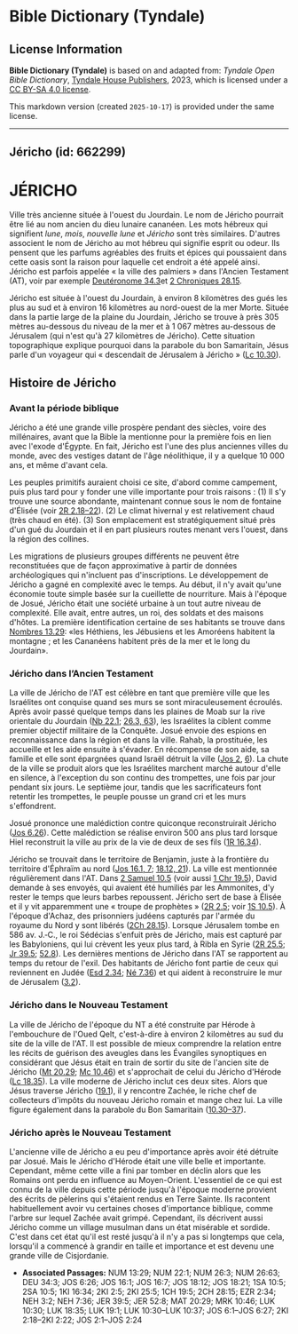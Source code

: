 # Bible Dictionary (Tyndale)

## License Information

**Bible Dictionary (Tyndale)** is based on and adapted from: _Tyndale Open Bible Dictionary_, [Tyndale House Publishers](https://tyndaleopenresources.com/), 2023, which is licensed under a [CC BY-SA 4.0 license](https://creativecommons.org/licenses/by-sa/4.0/legalcode.en).

This markdown version (created `2025-10-17`) is provided under the same license.



--------------------------------

## Jéricho (id: 662299)

JÉRICHO
=======

Ville très ancienne située à l'ouest du Jourdain. Le nom de Jéricho pourrait être lié au nom ancien du dieu lunaire cananéen. Les mots hébreux qui signifient *lune*, *mois*, *nouvelle lune* et *Jéricho* sont très similaires. D'autres associent le nom de Jéricho au mot hébreu qui signifie esprit ou odeur. Ils pensent que les parfums agréables des fruits et épices qui poussaient dans cette oasis sont la raison pour laquelle cet endroit a été appelé ainsi. Jéricho est parfois appelée « la ville des palmiers » dans l'Ancien Testament (AT), voir par exemple [Deutéronome 34\.3](https://ref.ly/Deut34:3)et [2 Chroniques 28\.15](https://ref.ly/2Chr28:15).

Jéricho est située à l'ouest du Jourdain, à environ 8 kilomètres des gués les plus au sud et à environ 16 kilomètres au nord\-ouest de la mer Morte. Située dans la partie large de la plaine du Jourdain, Jéricho se trouve à près 305 mètres au\-dessous du niveau de la mer et à 1 067 mètres au\-dessous de Jérusalem (qui n'est qu'à 27 kilomètres de Jéricho). Cette situation topographique explique pourquoi dans la parabole du bon Samaritain, Jésus parle d'un voyageur qui « descendait de Jérusalem à Jéricho » ([Lc 10\.30](https://ref.ly/Luke10:30)).

Histoire de Jéricho
-------------------

### Avant la période biblique

Jéricho a été une grande ville prospère pendant des siècles, voire des millénaires, avant que la Bible la mentionne pour la première fois en lien avec l'exode d'Égypte. En fait, Jéricho est l'une des plus anciennes villes du monde, avec des vestiges datant de l'âge néolithique, il y a quelque 10 000 ans, et même d'avant cela.

Les peuples primitifs auraient choisi ce site, d'abord comme campement, puis plus tard pour y fonder une ville importante pour trois raisons : (1\) Il s'y trouve une source abondante, maintenant connue sous le nom de fontaine d'Élisée (voir [2R 2\.18–22](https://ref.ly/2Kgs2:18-2Kgs2:22)). (2\) Le climat hivernal y est relativement chaud (très chaud en été). (3\) Son emplacement est stratégiquement situé près d'un gué du Jourdain et il en part plusieurs routes menant vers l'ouest, dans la région des collines.

Les migrations de plusieurs groupes différents ne peuvent être reconstituées que de façon approximative à partir de données archéologiques qui n'incluent pas d'inscriptions. Le développement de Jéricho a gagné en complexité avec le temps. Au début, il n'y avait qu'une économie toute simple basée sur la cueillette de nourriture. Mais à l'époque de Josué, Jéricho était une société urbaine à un tout autre niveau de complexité. Elle avait, entre autres, un roi, des soldats et des maisons d'hôtes. La première identification certaine de ses habitants se trouve dans [Nombres 13\.29](https://ref.ly/Num13:29): «les Héthiens, les Jébusiens et les Amoréens habitent la montagne ; et les Cananéens habitent près de la mer et le long du Jourdain».

### Jéricho dans l’Ancien Testament

La ville de Jéricho de l'AT est célèbre en tant que première ville que les Israélites ont conquise quand ses murs se sont miraculeusement écroulés. Après avoir passé quelque temps dans les plaines de Moab sur la rive orientale du Jourdain ([Nb 22\.1](https://ref.ly/Num22:1); [26\.3, 63](https://ref.ly/Num26:3,Num26:63)), les Israélites la ciblent comme premier objectif militaire de la Conquête. Josué envoie des espions en reconnaissance dans la région et dans la ville. Rahab, la prostituée, les accueille et les aide ensuite à s'évader. En récompense de son aide, sa famille et elle sont épargnées quand Israël détruit la ville ([Jos 2](https://ref.ly/Josh2:1-Josh2:24), [6](https://ref.ly/Josh6:1-Josh6:27)). La chute de la ville se produit alors que les Israélites marchent marché autour d'elle en silence, à l'exception du son continu des trompettes, une fois par jour pendant six jours. Le septième jour, tandis que les sacrificateurs font retentir les trompettes, le peuple pousse un grand cri et les murs s'effondrent.

Josué prononce une malédiction contre quiconque reconstruirait Jéricho ([Jos 6\.26](https://ref.ly/Josh6:26)). Cette malédiction se réalise environ 500 ans plus tard lorsque Hiel reconstruit la ville au prix de la vie de deux de ses fils ([1R 16\.34](https://ref.ly/1Kgs16:34)).

Jéricho se trouvait dans le territoire de Benjamin, juste à la frontière du territoire d'Éphraïm au nord ([Jos 16\.1, 7](https://ref.ly/Josh16:1,Josh16:7); [18\.12, 21](https://ref.ly/Josh18:12,Josh18:21)). La ville est mentionnée régulièrement dans l'AT. Dans [2 Samuel 10\.5](https://ref.ly/2Sam10:5) (voir aussi [1 Chr 19\.5](https://ref.ly/1Chr19:5)), David demande à ses envoyés, qui avaient été humiliés par les Ammonites, d'y rester le temps que leurs barbes repoussent. Jéricho sert de base à Élisée et il y vit apparemment une « troupe de prophètes » ([2R 2\.5](https://ref.ly/2Kgs2:5); voir [1S 10\.5](https://ref.ly/1Sam10:5)). À l'époque d'Achaz, des prisonniers judéens capturés par l'armée du royaume du Nord y sont libérés ([2Ch 28\.15](https://ref.ly/2Chr28:15)). Lorsque Jérusalem tombe en 586 av. J.‑C., le roi Sédécias s'enfuit près de Jéricho, mais est capturé par les Babyloniens, qui lui crèvent les yeux plus tard, à Ribla en Syrie ([2R 25\.5](https://ref.ly/2Kgs25:5); [Jr 39\.5](https://ref.ly/Jer39:5); [52\.8](https://ref.ly/Jer52:8)). Les dernières mentions de Jéricho dans l'AT se rapportent au temps du retour de l'exil. Des habitants de Jéricho font partie de ceux qui reviennent en Judée ([Esd 2\.34](https://ref.ly/Ezra2:34); [Né 7\.36](https://ref.ly/Neh7:36)) et qui aident à reconstruire le mur de Jérusalem ([3\.2](https://ref.ly/Neh3:2)).

### Jéricho dans le Nouveau Testament

La ville de Jéricho de l'époque du NT a été construite par Hérode à l'embouchure de l'Oued Qelt, c'est\-à\-dire à environ 2 kilomètres au sud du site de la ville de l'AT. Il est possible de mieux comprendre la relation entre les récits de guérison des aveugles dans les Évangiles synoptiques en considérant que Jésus était en train de sortir du site de l'ancien site de Jéricho ([Mt 20\.29](https://ref.ly/Matt20:29); [Mc 10\.46](https://ref.ly/Mark10:46)) et s'approchait de celui du Jéricho d'Hérode ([Lc 18\.35](https://ref.ly/Luke18:35)). La ville moderne de Jéricho inclut ces deux sites. Alors que Jésus traverse Jéricho ([19\.1](https://ref.ly/Luke19:1)), il y rencontre Zachée, le riche chef de collecteurs d'impôts du nouveau Jéricho romain et mange chez lui. La ville figure également dans la parabole du Bon Samaritain ([10\.30–37](https://ref.ly/Luke10:30-Luke10:37)).

### Jéricho après le Nouveau Testament

L'ancienne ville de Jéricho a eu peu d'importance après avoir été détruite par Josué. Mais le Jéricho d'Hérode était une ville belle et importante. Cependant, même cette ville a fini par tomber en déclin alors que les Romains ont perdu en influence au Moyen\-Orient. L'essentiel de ce qui est connu de la ville depuis cette période jusqu'à l'époque moderne provient des écrits de pèlerins qui s'étaient rendus en Terre Sainte. Ils racontent habituellement avoir vu certaines choses d'importance biblique, comme l'arbre sur lequel Zachée avait grimpé. Cependant, ils décrivent aussi Jéricho comme un village musulman dans un état misérable et sordide. C'est dans cet état qu'il est resté jusqu'à il n'y a pas si longtemps que cela, lorsqu'il a commencé à grandir en taille et importance et est devenu une grande ville de Cisjordanie.

* **Associated Passages:** NUM 13:29; NUM 22:1; NUM 26:3; NUM 26:63; DEU 34:3; JOS 6:26; JOS 16:1; JOS 16:7; JOS 18:12; JOS 18:21; 1SA 10:5; 2SA 10:5; 1KI 16:34; 2KI 2:5; 2KI 25:5; 1CH 19:5; 2CH 28:15; EZR 2:34; NEH 3:2; NEH 7:36; JER 39:5; JER 52:8; MAT 20:29; MRK 10:46; LUK 10:30; LUK 18:35; LUK 19:1; LUK 10:30–LUK 10:37; JOS 6:1–JOS 6:27; 2KI 2:18–2KI 2:22; JOS 2:1–JOS 2:24

